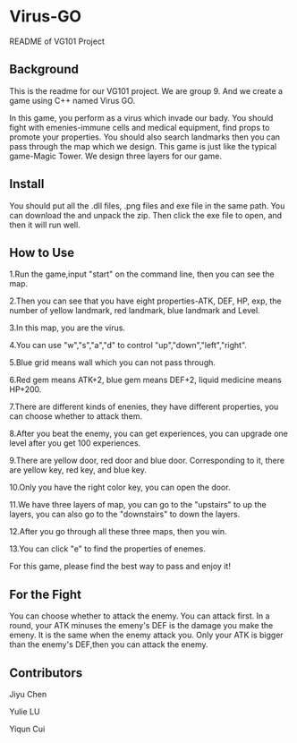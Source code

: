 # Virus-GO
README of VG101 Project

## Background
This is the readme for our VG101 project. We are group 9. And we create a game using C++ named Virus GO. 

In this game, you perform as a virus which invade our bady. You should fight with emenies-immune cells and medical equipment, find props to promote your properties. You should also search landmarks then you can pass through the map which we design. This game is just like the typical game-Magic Tower. We design three layers for our game. 

## Install
You should put all the .dll files, .png files and exe file in the same path. You can download the and unpack the zip. Then click the exe file to open, and then it will run well.

## How to Use
1.Run the game,input "start" on the command line, then you can see the map.

2.Then you can see that you have eight properties-ATK, DEF, HP, exp, the number of yellow landmark, red landmark, blue landmark and Level. 

3.In this map, you are the virus.

4.You can use "w","s","a","d" to control "up","down","left","right". 

5.Blue grid means wall which you can not pass through. 

6.Red gem means ATK+2, blue gem means DEF+2, liquid medicine means HP+200.

7.There are different kinds of enenies, they have different properties, you can choose whether to attack them. 

8.After you beat the enemy, you can get experiences, you can upgrade one level after you get 100 experiences. 

9.There are yellow door, red door and blue door. Corresponding to it, there are yellow key, red key, and blue key.

10.Only you have the right color key, you can open the door.

11.We have three layers of map, you can go to the "upstairs" to up the layers, you can also go to the "downstairs" to down the layers. 

12.After you go through all these three maps, then you win.

13.You can click "e" to find the properties of enemes.

For this game, please find the best way to pass and enjoy it!

## For the Fight
You can choose whether to attack the enemy. You can attack first. In a round, your ATK minuses the emeny's DEF is the damage you make the emeny. It is the same when the enemy attack you. Only your ATK is bigger than the enemy's DEF,then you can attack the enemy. 

## Contributors
Jiyu Chen

Yulie LU

Yiqun Cui
